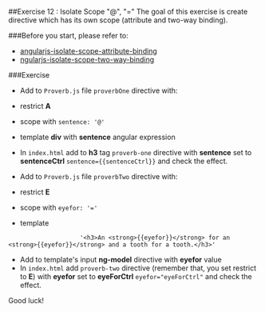 ##Exercise 12 : Isolate Scope "@", "="
The goal of this exercise is create directive which has its own scope (attribute and two-way binding).

###Before you start, please refer to:
* [angularjs-isolate-scope-attribute-binding](https://egghead.io/lessons/angularjs-isolate-scope-attribute-binding)
* [ngularjs-isolate-scope-two-way-binding](https://egghead.io/lessons/angularjs-isolate-scope-two-way-binding)

###Exercise
* Add to ```Proverb.js``` file ```proverbOne``` directive with:
 * restrict **A**
 * scope with ```sentence: '@'```
 * template **div** with **sentence** angular expression
* In ```index.html``` add to **h3** tag ```proverb-one``` directive with **sentence** set to **sentenceCtrl**
```sentence={{sentenceCtrl}}``` and check the effect.

* Add to ```Proverb.js``` file ```proverbTwo``` directive with:
 * restrict **E**
 * scope with ```eyefor: '='```
 * template 
``` template: '<div class="col-md-3 row"><input type="text" class="form-control"></div>' +
                    '<h3>An <strong>{{eyefor}}</strong> for an <strong>{{eyefor}}</strong> and a tooth for a tooth.</h3>'
```
* Add to template's input **ng-model** directive with **eyefor** value
* In ```index.html``` add ```proverb-two``` directive (remember that, you set restrict to **E**) with **eyefor** set to **eyeForCtrl**
```eyefor="eyeForCtrl"``` and check the effect.

Good luck!
